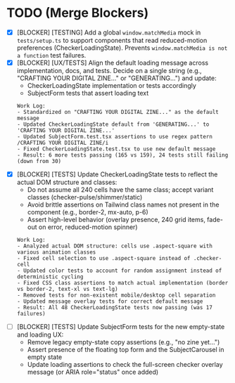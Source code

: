 # TODO (Merge Blockers)

- [x] [BLOCKER] [TESTING] Add a global `window.matchMedia` mock in `tests/setup.ts` to support components that read reduced-motion preferences (CheckerLoadingState). Prevents `window.matchMedia is not a function` test failures.
- [x] [BLOCKER] [UX/TESTS] Align the default loading message across implementation, docs, and tests. Decide on a single string (e.g., "CRAFTING YOUR DIGITAL ZINE..." or "GENERATING...") and update:
  - CheckerLoadingState implementation or tests accordingly
  - SubjectForm tests that assert loading text
  ```
  Work Log:
  - Standardized on "CRAFTING YOUR DIGITAL ZINE..." as the default message
  - Updated CheckerLoadingState default from 'GENERATING...' to 'CRAFTING YOUR DIGITAL ZINE...'
  - Updated SubjectForm.test.tsx assertions to use regex pattern /CRAFTING YOUR DIGITAL ZINE/i
  - Fixed CheckerLoadingState.test.tsx to use new default message
  - Result: 6 more tests passing (165 vs 159), 24 tests still failing (down from 30)
  ```
- [x] [BLOCKER] [TESTS] Update CheckerLoadingState tests to reflect the actual DOM structure and classes:
  - Do not assume all 240 cells have the same class; accept variant classes (checker-pulse/shimmer/static)
  - Avoid brittle assertions on Tailwind class names not present in the component (e.g., border-2, mx-auto, p-6)  
  - Assert high-level behavior (overlay presence, 240 grid items, fade-out on error, reduced-motion spinner)
  ```
  Work Log:
  - Analyzed actual DOM structure: cells use .aspect-square with various animation classes
  - Fixed cell selection to use .aspect-square instead of .checker-cell
  - Updated color tests to account for random assignment instead of deterministic cycling
  - Fixed CSS class assertions to match actual implementation (border vs border-2, text-xl vs text-lg)
  - Removed tests for non-existent mobile/desktop cell separation
  - Updated message overlay tests for correct default message
  - Result: All 48 CheckerLoadingState tests now passing (was 17 failures)
  ```
- [ ] [BLOCKER] [TESTS] Update SubjectForm tests for the new empty-state and loading UX:
  - Remove legacy empty-state copy assertions (e.g., "no zine yet...")
  - Assert presence of the floating top form and the SubjectCarousel in empty state
  - Update loading assertions to check the full-screen checker overlay message (or ARIA role="status" once added)

